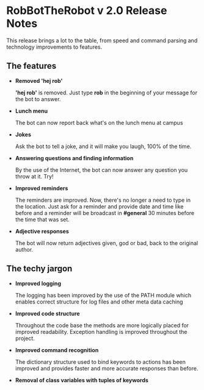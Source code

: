 # RobBotTheRobot v 2.0 Release Notes



This release brings a lot to the table, from speed and command parsing and technology improvements to features.



## The features

* **Removed 'hej rob'**

  **'hej rob'** is removed. Just type **rob** in the beginning of your message for the bot to answer.

* **Lunch menu**

  The bot can now report back what's on the lunch menu at campus

* **Jokes**

  Ask the bot to tell a joke, and it will make you laugh, 100% of the time.

* **Answering questions and finding information**

  By the use of the Internet, the bot can now answer any question you throw at it. Try!

* **Improved reminders**

  The reminders are improved. Now, there's no longer a need to type in the location.
  Just ask for a reminder and provide date and time like before and a reminder will be broadcast in **#general** 30 minutes before the time that was set.

* **Adjective responses**

   The bot will now return adjectives given, god or bad, back to the original author.



## The techy jargon

* **Improved logging**

  The logging has been improved by the use of the PATH module which enables correct structure for log files and other meta data caching

* **Improved code structure**

  Throughout the code base the methods are more logically placed for improved readability.
  Exception handling is improved throughout the project.

* **Improved command recognition**

  The dictionary structure used to bind keywords to actions has been improved and provides faster and more accurate responses than before.

* **Removal of class variables with tuples of keywords**
